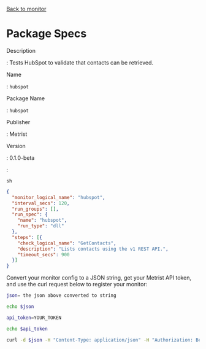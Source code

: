 [Back to monitor](hubspot.md)

# Package Specs

Description

: Tests HubSpot to validate that contacts can be retrieved.

Name

: `hubspot`

Package Name

: `hubspot`

Publisher

: Metrist

Version

: 0.1.0-beta

: &nbsp;


<!--@include: /parts/_3.md-->


```sh```

<!--@include: /parts/tips_env-vars.md -->


<!--@include: /parts/_4.md-->


```json
{
  "monitor_logical_name": "hubspot",
  "interval_secs": 120,
  "run_groups": [],
  "run_spec": {
    "name": "hubspot",
    "run_type": "dll"
  },
  "steps": [{
    "check_logical_name": "GetContacts",
    "description": "Lists contacts using the v1 REST API.",
    "timeout_secs": 900
  }]
}
```




Convert your monitor config to a JSON string, get your Metrist API token, and use the curl request below to register your monitor:

```sh
json= the json above converted to string

echo $json

api_token=YOUR_TOKEN

echo $api_token

curl -d $json -H "Content-Type: application/json" -H "Authorization: Bearer $api_token" 'https://app.metrist.io/api/v0/monitor-config'

```

<!--@include: /parts/tips_api.md-->


<!--@include: /parts/_5.md-->


<!--@include: /parts/result.md-->